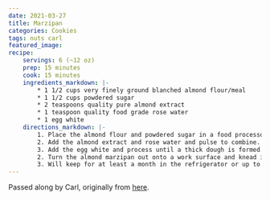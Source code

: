 ```yaml
---
date: 2021-03-27
title: Marzipan
categories: Cookies
tags: nuts carl
featured_image:
recipe:
    servings: 6 (~12 oz)
    prep: 15 minutes
    cook: 15 minutes
    ingredients_markdown: |-
        * 1 1/2 cups very finely ground blanched almond flour/meal
        * 1 1/2 cups powdered sugar
        * 2 teaspoons quality pure almond extract
        * 1 teaspoon quality food grade rose water
        * 1 egg white
    directions_markdown: |-
        1. Place the almond flour and powdered sugar in a food processor and pulse until combined and any lumps are broken up. 
        2. Add the almond extract and rose water and pulse to combine. 
        3. Add the egg white and process until a thick dough is formed. If the mass is still too wet and sticky, add more powdered sugar and ground almonds. Keep in mind that it will become firmer after it's been refrigerated.
        2. Turn the almond marzipan out onto a work surface and knead it a few times. Form it into a log, wrap it up in plastic wrap and refrigerate.
        3. Will keep for at least a month in the refrigerator or up to 6 months in the freezer. Bring to room temperature before using in any recipe. 
---
```

Passed along by Carl, originally from [here](www.daringgourmet.com).